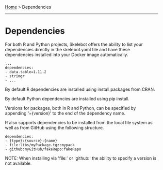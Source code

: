 [Home](index.md) > Dependencies

---

# Dependencies

For both R and Python projects, Skelebot offers the ability to list your dependencies directly in the skelebot.yaml file and have these dependencies installed into your Docker image automatically.

```
...
dependencies:
- data.table=1.11.2
- stringr
- ...
```

By default R dependencies are installed using install.packages from CRAN.

By default Python dependencies are installed using pip install.

Versions for packages, both in R and Python, can be specified by appending '={version}' to the end of the dependency name.

R also supports dependencies to be installed from the local file system as well as from GitHub using the following structure.

```
dependencies:
- {type}:{source}:{name}
- file:libs/myPackage.tgz:mypack
- github:myGitHub/fakeRepo:fakeRepo
```

NOTE: When installing via 'file:' or 'github:' the ability to specify a version is not available.


